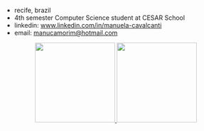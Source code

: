 - recife, brazil
- 4th semester Computer Science student at CESAR School
- linkedin: www.linkedin.com/in/manuela-cavalcanti
- email: manucamorim@hotmail.com

<div align="center">
  <a href="https://github.com/Manuelaamorim">
  <img height="180em" src="https://github-readme-stats.vercel.app/api?username=Manuelaamorim&show_icons=true&theme=radical&include_all_commits=true&count_private=true"/>
  <img height="180em" src="https://github-readme-stats.vercel.app/api/top-langs/?username=Manuelaamorim&layout=compact&langs_count=6&theme=radical"/>
</div>

